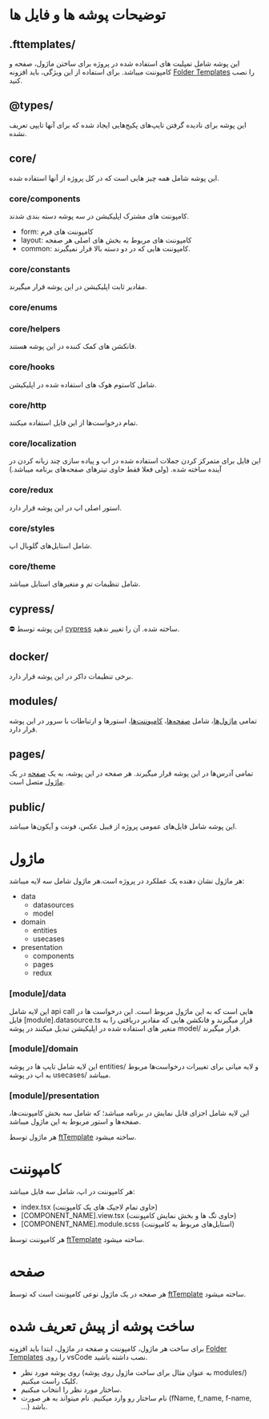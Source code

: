 # توضیحات پوشه ها و فایل ها

## .fttemplates/

این پوشه شامل تمپلیت های استفاده شده در پروژه برای ساختن ماژول، صفحه و کامپوننت میباشد.
برای استفاده از این ویژگی، باید افزونه [Folder Templates](https://marketplace.visualstudio.com/items?itemName=Huuums.vscode-fast-folder-structure) را نصب کنید.

## @types/

این پوشه برای نادیده گرفتن تایپ‌های پکیج‌هایی ایجاد شده که برای آنها تایپی تعریف نشده.

## core/

این پوشه شامل همه چیز هایی است که در کل پروژه از آنها استفاده شده.

### core/components

کامپوننت های مشترک اپلیکیشن در سه پوشه دسته بندی شدند.

- form:‌ کامپوننت های فرم
- layout: کامپوننت های مربوط به بخش های اصلی هر صفحه
- common: کامپوننت هایی که در دو دسته بالا قرار نمیگیرند.

### core/constants

مقادیر ثابت اپلیکیشن در این پوشه قرار میگیرند.

### core/enums

### core/helpers

فانکشن های کمک کننده در این پوشه هستند.

### core/hooks

شامل کاستوم هوک های استفاده شده در اپلیکیشن.

### core/http

تمام درخواست‌ها از این فایل استفاده میکنند.

### core/localization

این فایل برای متمرکز کردن جملات استفاده شده در اپ و پیاده سازی چند زبانه کردن در آینده ساخته شده. (ولی فعلا فقط حاوی تیترهای صفحه‌های برنامه میباشد.)

### core/redux

استور اصلی اپ در این پوشه قرار دارد.

### core/styles

شامل استایل‌های گلوبال اپ.

### core/theme

شامل تنظیمات تم و متغیر‌های استایل میباشد.

## cypress/

⛔️ این پوشه توسط [cypress](https://www.cypress.io/) ساخته شده. آن را تغییر ندهید.

## docker/

برخی تنظیمات داکر در این پوشه قرار دارد.

## modules/

تمامی [ماژول‌ها](#ماژول)، شامل [صفحه‌ها](#صفحه)، [کامپوننت‌ها](#کامپوننت)، استور‌ها و ارتباطات با سرور در این پوشه قرار دارد.

## pages/

تمامی آدرس‌ها در این پوشه قرار میگیرند. هر صفحه در این پوشه، به یک [صفحه](#صفحه) در یک [ماژول](#ماژول) متصل است.

## public/

این پوشه شامل فایل‌های عمومی پروژه از قبیل عکس، فونت و آیکون‌ها میباشد.

# ماژول

هر ماژول نشان دهنده یک عملکرد در پروژه است.هر ماژول شامل سه لایه میباشد:

- data
  - datasources
  - model
- domain
  - entities
  - usecases
- presentation
  - components
  - pages
  - redux

### \[module\]/data

این لایه شامل api call هایی است که به این ماژول مربوط است. این درخواست ها در فایل \[module\].datasource.ts قرار میگیرند و فانکشن هایی که مقادیر دریافتی را به متغیر های استفاده شده در اپلیکیشن تبدیل میکنند در پوشه model/ قرار میگیرند.

### \[module\]/domain

این لایه شامل تایپ ها در پوشه entities/ و لایه میانی برای تغییرات درخواست‌ها مربوط به اپ در پوشه usecases/ میباشد.

### \[module\]/presentation

این لایه شامل اجزای قابل نمایش در برنامه میباشد؛ که شامل سه بخش کامپوننت‌ها، صفحه‌ها و استور مربوط به این ماژول میباشد.

هر ماژول توسط [ftTemplate](#ساخت-پوشه-از-پیش-تعریف-شده) ساخته میشود.

# کامپوننت

هر کامپوننت در اپ، شامل سه فایل میباشد:

- index.tsx (حاوی تمام لاجیک های یک کامپوننت)
- \[COMPONENT_NAME\].view.tsx (حاوی تگ ها و بخش نمایش کامپوننت)
- \[COMPONENT_NAME\].module.scss (استایل‌های مربوط به کامپوننت)

هر کامپوننت توسط [ftTemplate](#ساخت-پوشه-از-پیش-تعریف-شده) ساخته میشود.

# صفحه

هر صفحه در یک ماژول نوعی کامپوننت است که توسط [ftTemplate](#ساخت-پوشه-از-پیش-تعریف-شده) ساخته میشود.

# ساخت پوشه از پیش تعریف شده

برای ساخت هر ماژول، کامپوننت و صفحه در ماژول، ابتدا باید افزونه [Folder Templates](https://marketplace.visualstudio.com/items?itemName=Huuums.vscode-fast-folder-structure) را روی vsCode نصب داشته باشید.

- روی پوشه مورد نظر (به عنوان مثال برای ساخت ماژول روی پوشه modules/) کلیک راست میکنیم.
- ساختار مورد نظر را انتخاب میکنیم.
- نام ساختار رو وارد میکنیم. نام میتواند به هر صورت (fName, f_name, f-name, ...) باشد.
